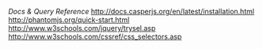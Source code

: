 
*Docs & Query Reference*
http://docs.casperjs.org/en/latest/installation.html
http://phantomjs.org/quick-start.html
http://www.w3schools.com/jquery/trysel.asp
http://www.w3schools.com/cssref/css_selectors.asp